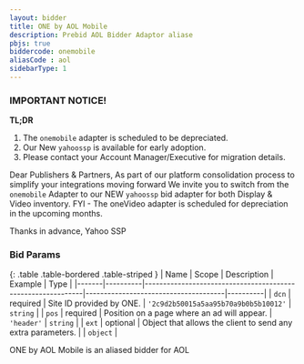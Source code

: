 ```yaml
---
layout: bidder
title: ONE by AOL Mobile
description: Prebid AOL Bidder Adaptor aliase
pbjs: true
biddercode: onemobile
aliasCode : aol
sidebarType: 1
---
```


### IMPORTANT NOTICE!
**TL;DR**
1. The `onemobile` adapter is scheduled to be depreciated.
2. Our New `yahoossp` is available for early adoption.
3. Please contact your Account Manager/Executive for migration details.

Dear Publishers & Partners,
As part of our platform consolidation process to simplify your integrations moving forward
We invite you to switch from the `onemobile` Adapter to our NEW `yahoossp` bid adapter for both Display & Video inventory.
FYI - The oneVideo adapter is scheduled for depreciation in the upcoming months.

Thanks in advance,
Yahoo SSP

### Bid Params

{: .table .table-bordered .table-striped }
| Name  | Scope    | Description                                                 | Example                              | Type     |
|-------|----------|-------------------------------------------------------------|--------------------------------------|----------|
| `dcn` | required | Site ID provided by ONE.                                    | `'2c9d2b50015a5aa95b70a9b0b5b10012'` | `string` |
| `pos` | required | Position on a page where an ad will appear.                 | `'header'`                           | `string` |
| `ext` | optional | Object that allows the client to send any extra parameters. |                                      | `object` |

ONE by AOL Mobile is an aliased bidder for AOL
